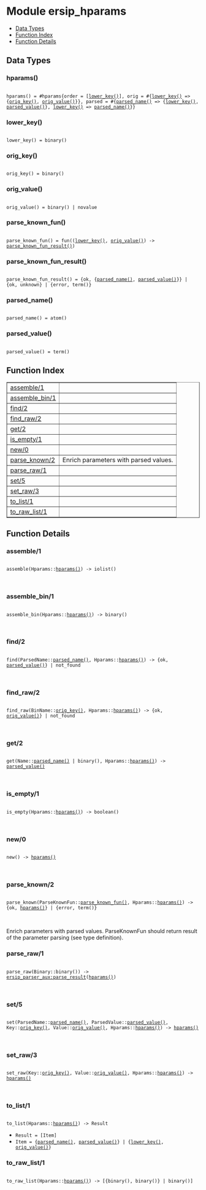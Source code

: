 

# Module ersip_hparams #
* [Data Types](#types)
* [Function Index](#index)
* [Function Details](#functions)

<a name="types"></a>

## Data Types ##




### <a name="type-hparams">hparams()</a> ###


<pre><code>
hparams() = #hparams{order = [<a href="#type-lower_key">lower_key()</a>], orig = #{<a href="#type-lower_key">lower_key()</a> =&gt; {<a href="#type-orig_key">orig_key()</a>, <a href="#type-orig_value">orig_value()</a>}}, parsed = #{<a href="#type-parsed_name">parsed_name()</a> =&gt; {<a href="#type-lower_key">lower_key()</a>, <a href="#type-parsed_value">parsed_value()</a>}, <a href="#type-lower_key">lower_key()</a> =&gt; <a href="#type-parsed_name">parsed_name()</a>}}
</code></pre>




### <a name="type-lower_key">lower_key()</a> ###


<pre><code>
lower_key() = binary()
</code></pre>




### <a name="type-orig_key">orig_key()</a> ###


<pre><code>
orig_key() = binary()
</code></pre>




### <a name="type-orig_value">orig_value()</a> ###


<pre><code>
orig_value() = binary() | novalue
</code></pre>




### <a name="type-parse_known_fun">parse_known_fun()</a> ###


<pre><code>
parse_known_fun() = fun((<a href="#type-lower_key">lower_key()</a>, <a href="#type-orig_value">orig_value()</a>) -&gt; <a href="#type-parse_known_fun_result">parse_known_fun_result()</a>)
</code></pre>




### <a name="type-parse_known_fun_result">parse_known_fun_result()</a> ###


<pre><code>
parse_known_fun_result() = {ok, {<a href="#type-parsed_name">parsed_name()</a>, <a href="#type-parsed_value">parsed_value()</a>}} | {ok, unknown} | {error, term()}
</code></pre>




### <a name="type-parsed_name">parsed_name()</a> ###


<pre><code>
parsed_name() = atom()
</code></pre>




### <a name="type-parsed_value">parsed_value()</a> ###


<pre><code>
parsed_value() = term()
</code></pre>

<a name="index"></a>

## Function Index ##


<table width="100%" border="1" cellspacing="0" cellpadding="2" summary="function index"><tr><td valign="top"><a href="#assemble-1">assemble/1</a></td><td></td></tr><tr><td valign="top"><a href="#assemble_bin-1">assemble_bin/1</a></td><td></td></tr><tr><td valign="top"><a href="#find-2">find/2</a></td><td></td></tr><tr><td valign="top"><a href="#find_raw-2">find_raw/2</a></td><td></td></tr><tr><td valign="top"><a href="#get-2">get/2</a></td><td></td></tr><tr><td valign="top"><a href="#is_empty-1">is_empty/1</a></td><td></td></tr><tr><td valign="top"><a href="#new-0">new/0</a></td><td></td></tr><tr><td valign="top"><a href="#parse_known-2">parse_known/2</a></td><td>Enrich parameters with parsed values.</td></tr><tr><td valign="top"><a href="#parse_raw-1">parse_raw/1</a></td><td></td></tr><tr><td valign="top"><a href="#set-5">set/5</a></td><td></td></tr><tr><td valign="top"><a href="#set_raw-3">set_raw/3</a></td><td></td></tr><tr><td valign="top"><a href="#to_list-1">to_list/1</a></td><td></td></tr><tr><td valign="top"><a href="#to_raw_list-1">to_raw_list/1</a></td><td></td></tr></table>


<a name="functions"></a>

## Function Details ##

<a name="assemble-1"></a>

### assemble/1 ###

<pre><code>
assemble(Hparams::<a href="#type-hparams">hparams()</a>) -&gt; iolist()
</code></pre>
<br />

<a name="assemble_bin-1"></a>

### assemble_bin/1 ###

<pre><code>
assemble_bin(Hparams::<a href="#type-hparams">hparams()</a>) -&gt; binary()
</code></pre>
<br />

<a name="find-2"></a>

### find/2 ###

<pre><code>
find(ParsedName::<a href="#type-parsed_name">parsed_name()</a>, Hparams::<a href="#type-hparams">hparams()</a>) -&gt; {ok, <a href="#type-parsed_value">parsed_value()</a>} | not_found
</code></pre>
<br />

<a name="find_raw-2"></a>

### find_raw/2 ###

<pre><code>
find_raw(BinName::<a href="#type-orig_key">orig_key()</a>, Hparams::<a href="#type-hparams">hparams()</a>) -&gt; {ok, <a href="#type-orig_value">orig_value()</a>} | not_found
</code></pre>
<br />

<a name="get-2"></a>

### get/2 ###

<pre><code>
get(Name::<a href="#type-parsed_name">parsed_name()</a> | binary(), Hparams::<a href="#type-hparams">hparams()</a>) -&gt; <a href="#type-parsed_value">parsed_value()</a>
</code></pre>
<br />

<a name="is_empty-1"></a>

### is_empty/1 ###

<pre><code>
is_empty(Hparams::<a href="#type-hparams">hparams()</a>) -&gt; boolean()
</code></pre>
<br />

<a name="new-0"></a>

### new/0 ###

<pre><code>
new() -&gt; <a href="#type-hparams">hparams()</a>
</code></pre>
<br />

<a name="parse_known-2"></a>

### parse_known/2 ###

<pre><code>
parse_known(ParseKnownFun::<a href="#type-parse_known_fun">parse_known_fun()</a>, Hparams::<a href="#type-hparams">hparams()</a>) -&gt; {ok, <a href="#type-hparams">hparams()</a>} | {error, term()}
</code></pre>
<br />

Enrich parameters with parsed values.  ParseKnownFun should
return result of the parameter parsing (see type definition).

<a name="parse_raw-1"></a>

### parse_raw/1 ###

<pre><code>
parse_raw(Binary::binary()) -&gt; <a href="ersip_parser_aux.md#type-parse_result">ersip_parser_aux:parse_result</a>(<a href="#type-hparams">hparams()</a>)
</code></pre>
<br />

<a name="set-5"></a>

### set/5 ###

<pre><code>
set(ParsedName::<a href="#type-parsed_name">parsed_name()</a>, ParsedValue::<a href="#type-parsed_value">parsed_value()</a>, Key::<a href="#type-orig_key">orig_key()</a>, Value::<a href="#type-orig_value">orig_value()</a>, Hparams::<a href="#type-hparams">hparams()</a>) -&gt; <a href="#type-hparams">hparams()</a>
</code></pre>
<br />

<a name="set_raw-3"></a>

### set_raw/3 ###

<pre><code>
set_raw(Key::<a href="#type-orig_key">orig_key()</a>, Value::<a href="#type-orig_value">orig_value()</a>, Hparams::<a href="#type-hparams">hparams()</a>) -&gt; <a href="#type-hparams">hparams()</a>
</code></pre>
<br />

<a name="to_list-1"></a>

### to_list/1 ###

<pre><code>
to_list(Hparams::<a href="#type-hparams">hparams()</a>) -&gt; Result
</code></pre>

<ul class="definitions"><li><code>Result = [Item]</code></li><li><code>Item = {<a href="#type-parsed_name">parsed_name()</a>, <a href="#type-parsed_value">parsed_value()</a>} | {<a href="#type-lower_key">lower_key()</a>, <a href="#type-orig_value">orig_value()</a>}</code></li></ul>

<a name="to_raw_list-1"></a>

### to_raw_list/1 ###

<pre><code>
to_raw_list(Hparams::<a href="#type-hparams">hparams()</a>) -&gt; [{binary(), binary()} | binary()]
</code></pre>
<br />

